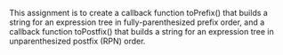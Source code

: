 This assignment is to create a callback function toPrefix() that builds a string for an expression tree in fully-parenthesized prefix order, and a callback function toPostfix() that builds a string for an expression tree in unparenthesized postfix (RPN) order.
